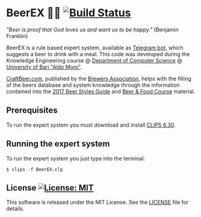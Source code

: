 # BeerEX :robot::beer: [![Build Status](https://travis-ci.org/DonatoMeoli/BeerEXTelegramBot.svg?branch=master)](https://travis-ci.org/DonatoMeoli/BeerEXTelegramBot)

*"Beer is proof that God loves us and want us to be happy."* (Benjamin Franklin)

BeerEX is a rule based expert system, available as [Telegram bot](https://t.me/BeerEXpertBot), which suggests a  beer to drink with a meal. This code was developed during the Knowledge Engineering course @ 
[Department of Computer Science](http://www.uniba.it/ricerca/dipartimenti/informatica) 
@ [University of Bari "Aldo Moro"](http://www.uniba.it/).

[CraftBeer.com](https://www.craftbeer.com), published by the [Brewers Association](https://www.brewersassociation.org/),
helps with the filling of the beers database and system knowledge through the information contained into the
[2017 Beer Styles Guide](https://www.craftbeer.com/wp-content/uploads/2014/12/craftbeerdotcom-beer-styles.pdf) and 
[Beer & Food Course](http://www.craftbeer.com/wp-content/uploads/CB_Food_Course/BeerAndFoodCourse.pdf) material.

## Prerequisites

To run the expert system you must download and install [CLIPS 6.30](https://sourceforge.net/projects/clipsrules/files/CLIPS/6.30/).

## Running the expert system

To run the expert system you just type into the terminal:

```
$ clips -f BeerEX.clp
```

## License [![License: MIT](https://img.shields.io/badge/License-MIT-yellow.svg)](https://opensource.org/licenses/MIT)

This software is released under the MIT License. See the [LICENSE](LICENSE) file for details.
